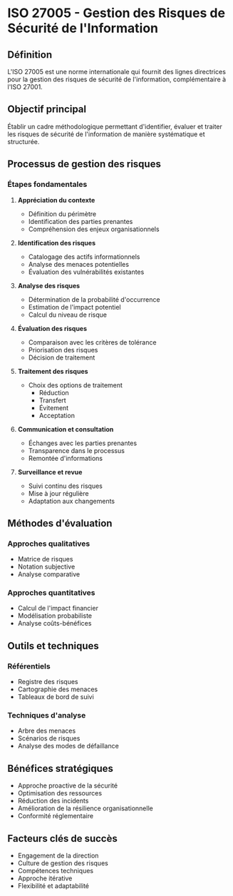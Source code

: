 # ISO 27005 - Gestion des Risques de Sécurité de l'Information

## Définition
L'ISO 27005 est une norme internationale qui fournit des lignes directrices pour la gestion des risques de sécurité de l'information, complémentaire à l'ISO 27001.

## Objectif principal
Établir un cadre méthodologique permettant d'identifier, évaluer et traiter les risques de sécurité de l'information de manière systématique et structurée.

## Processus de gestion des risques

### Étapes fondamentales
1. **Appréciation du contexte**
   - Définition du périmètre
   - Identification des parties prenantes
   - Compréhension des enjeux organisationnels

2. **Identification des risques**
   - Catalogage des actifs informationnels
   - Analyse des menaces potentielles
   - Évaluation des vulnérabilités existantes

3. **Analyse des risques**
   - Détermination de la probabilité d'occurrence
   - Estimation de l'impact potentiel
   - Calcul du niveau de risque

4. **Évaluation des risques**
   - Comparaison avec les critères de tolérance
   - Priorisation des risques
   - Décision de traitement

5. **Traitement des risques**
   - Choix des options de traitement
     * Réduction
     * Transfert
     * Évitement
     * Acceptation

6. **Communication et consultation**
   - Échanges avec les parties prenantes
   - Transparence dans le processus
   - Remontée d'informations

7. **Surveillance et revue**
   - Suivi continu des risques
   - Mise à jour régulière
   - Adaptation aux changements

## Méthodes d'évaluation

### Approches qualitatives
- Matrice de risques
- Notation subjective
- Analyse comparative

### Approches quantitatives
- Calcul de l'impact financier
- Modélisation probabiliste
- Analyse coûts-bénéfices

## Outils et techniques

### Référentiels
- Registre des risques
- Cartographie des menaces
- Tableaux de bord de suivi

### Techniques d'analyse
- Arbre des menaces
- Scénarios de risques
- Analyse des modes de défaillance

## Bénéfices stratégiques
- Approche proactive de la sécurité
- Optimisation des ressources
- Réduction des incidents
- Amélioration de la résilience organisationnelle
- Conformité réglementaire

## Facteurs clés de succès
- Engagement de la direction
- Culture de gestion des risques
- Compétences techniques
- Approche itérative
- Flexibilité et adaptabilité
